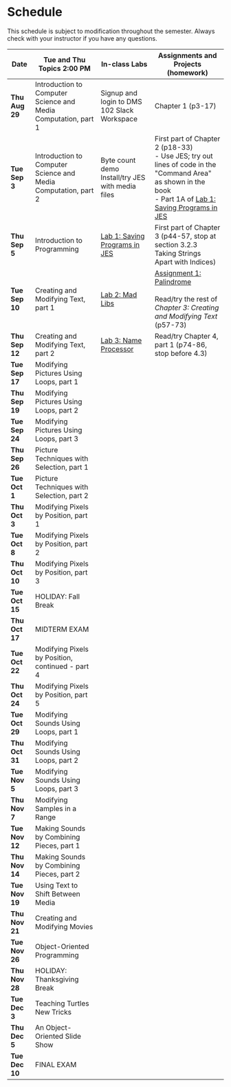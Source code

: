 # Schedule
This schedule is subject to modification throughout the semester. Always check with your instructor if you have any questions.

| Date           | Tue and Thu Topics 2:00 PM                                   | In-class Labs                                                | Assignments and Projects (homework)                          |
| -------------- | ------------------------------------------------------------ | ------------------------------------------------------------ | ------------------------------------------------------------ |
| **Thu Aug 29** | Introduction to Computer Science and Media Computation, part 1 | Signup and login to DMS 102 Slack Workspace                  | Chapter 1 (p3-17)                                            |
| **Tue Sep 3**  | Introduction to Computer Science and Media Computation, part 2 | Byte count demo<br>Install/try JES with media files          | First part of Chapter 2 (p18-33)<br>- Use JES; try out lines of code in the "Command Area" as shown in the book<br>- Part 1A of [Lab 1: Saving Programs in JES](lab01-saving-programs-jes/instructions.md) |
| **Thu Sep 5**  | Introduction to Programming                                  | [Lab 1: Saving Programs in JES](lab01-saving-programs-jes/instructions.md) | First part of Chapter 3 (p44-57, stop at section 3.2.3 Taking Strings Apart with Indices) |
| **Tue Sep 10** | Creating and Modifying Text, part 1                          | [Lab 2: Mad Libs](lab02-mad-libs/instructions.md)            | [Assignment 1: Palindrome](assignment01-palindrome/instructions.md)<br><br>Read/try the rest of *Chapter 3: Creating and Modifying Text* (p57-73) |
| **Thu Sep 12** | Creating and Modifying Text, part 2                          | [Lab 3: Name Processor](lab03-name-processor/instructions.md) | Read/try Chapter 4, part 1 (p74-86, stop before 4.3)         |
| **Tue Sep 17** | Modifying Pictures Using Loops, part 1                       |                                                              |                                                              |
| **Thu Sep 19** | Modifying Pictures Using Loops, part 2                       |                                                              |                                                              |
| **Tue Sep 24** | Modifying Pictures Using Loops, part 3                       |                                                              |                                                              |
| **Thu Sep 26** | Picture Techniques with Selection, part 1                    |                                                              |                                                              |
| **Tue Oct 1**  | Picture Techniques with Selection, part 2                    |                                                              |                                                              |
| **Thu Oct 3**  | Modifying Pixels by Position, part 1                         |                                                              |                                                              |
| **Tue Oct 8**  | Modifying Pixels by Position, part 2                         |                                                              |                                                              |
| **Thu Oct 10** | Modifying Pixels by Position, part 3                         |                                                              |                                                              |
| **Tue Oct 15** | HOLIDAY: Fall Break                                          |                                                              |                                                              |
| **Thu Oct 17** | MIDTERM EXAM                                                 |                                                              |                                                              |
| **Tue Oct 22** | Modifying Pixels by Position, continued - part 4             |                                                              |                                                              |
| **Thu Oct 24** | Modifying Pixels by Position, part 5                         |                                                              |                                                              |
| **Tue Oct 29** | Modifying Sounds Using Loops, part 1                         |                                                              |                                                              |
| **Thu Oct 31** | Modifying Sounds Using Loops, part 2                         |                                                              |                                                              |
| **Tue Nov 5**  | Modifying Sounds Using Loops, part 3                         |                                                              |                                                              |
| **Thu Nov 7**  | Modifying Samples in a Range                                 |                                                              |                                                              |
| **Tue Nov 12** | Making Sounds by Combining Pieces, part 1                    |                                                              |                                                              |
| **Thu Nov 14** | Making Sounds by Combining Pieces, part 2                    |                                                              |                                                              |
| **Tue Nov 19** | Using Text to Shift Between Media                            |                                                              |                                                              |
| **Thu Nov 21** | Creating and Modifying Movies                                |                                                              |                                                              |
| **Tue Nov 26** | Object-Oriented Programming                                  |                                                              |                                                              |
| **Thu Nov 28** | HOLIDAY: Thanksgiving Break                                  |                                                              |                                                              |
| **Tue Dec 3**  | Teaching Turtles New Tricks                                  |                                                              |                                                              |
| **Thu Dec 5**  | An Object-Oriented Slide Show                                |                                                              |                                                              |
| **Tue Dec 10** | FINAL EXAM                                                   |                                                              |                                                              |
